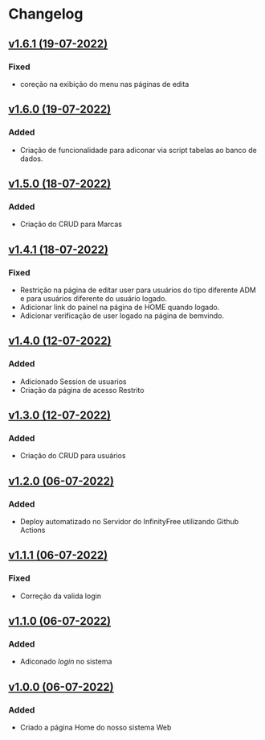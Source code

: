 # Changelog

## [v1.6.1 (19-07-2022)](https://github.com/wistech7l/sistema-concessionaria/releases/tag/v1.6.1)
### Fixed
* coreção na exibição do menu nas páginas de edita

## [v1.6.0 (19-07-2022)](https://github.com/wistech7l/sistema-concessionaria/releases/tag/v1.6.0)
### Added
* Criação  de funcionalidade para adiconar via script tabelas ao banco de dados.

## [v1.5.0 (18-07-2022)](https://github.com/wistech7l/sistema-concessionaria/releases/tag/v1.5.0)
### Added
* Criação do CRUD para Marcas

## [v1.4.1 (18-07-2022)](https://github.com/wistech7l/sistema-concessionaria/releases/tag/v1.4.1)
### Fixed
* Restrição na página de editar user para usuários do tipo diferente ADM e para usuários diferente do usuário logado.
* Adicionar link do painel na página de HOME quando logado.
* Adicionar verificação de user logado na página de bemvindo.

## [v1.4.0 (12-07-2022)](https://github.com/wistech7l/sistema-concessionaria/releases/tag/v1.4.0)
### Added
* Adicionado Session de usuarios
* Criação da página de acesso Restrito

## [v1.3.0 (12-07-2022)](https://github.com/wistech7l/sistema-concessionaria/releases/tag/v1.3.0)
### Added
* Criação do CRUD para usuários

## [v1.2.0 (06-07-2022)](https://github.com/wistech7l/sistema-concessionaria/releases/tag/v1.2.0)
### Added
* Deploy automatizado no Servidor do InfinityFree utilizando Github Actions

## [v1.1.1 (06-07-2022)](https://github.com/wistech7l/sistema-concessionaria/releases/tag/v1.1.1)
### Fixed
* Correção da valida login 

## [v1.1.0 (06-07-2022)](https://github.com/wistech7l/sistema-concessionaria/releases/tag/v1.1.0)
### Added
* Adiconado *login* no sistema


## [v1.0.0 (06-07-2022)](https://github.com/wistech7l/sistema-concessionaria/releases/tag/v1.0.0)

### Added
* Criado a página Home do nosso sistema Web 